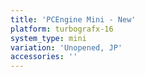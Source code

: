 ```yaml
---
title: 'PCEngine Mini - New'
platform: turbografx-16
system_type: mini
variation: 'Unopened, JP'
accessories: ''
---
```

